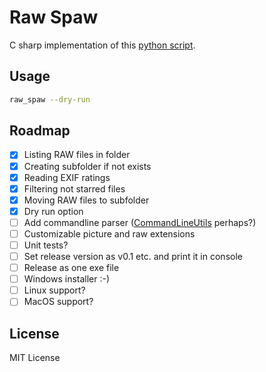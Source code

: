 # Raw Spaw

C sharp implementation of this [python script](https://github.com/bohdanbobrowski/python_toolbox?tab=readme-ov-file#move_not_starred).

## Usage
```bash
raw_spaw --dry-run
```

## Roadmap
- [X] Listing RAW files in folder
- [X] Creating subfolder if not exists
- [X] Reading EXIF ratings
- [X] Filtering not starred files
- [X] Moving RAW files to subfolder
- [X] Dry run option
- [ ] Add commandline parser ([CommandLineUtils](https://github.com/natemcmaster/CommandLineUtils) perhaps?)
- [ ] Customizable picture and raw extensions
- [ ] Unit tests?
- [ ] Set release version as v0.1 etc. and print it in console
- [ ] Release as one exe file
- [ ] Windows installer :-)
- [ ] Linux support?
- [ ] MacOS support?

## License
MIT License
